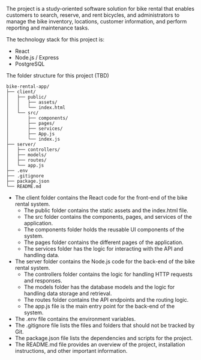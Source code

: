 The project is a study-oriented software solution for bike rental that enables customers to search, reserve, and rent bicycles, and administrators to manage the bike inventory, locations, customer information, and perform reporting and maintenance tasks.

The technology stack for this project is:
- React
- Node.js / Express
- PostgreSQL

The folder structure for this project (TBD)
```
bike-rental-app/
├── client/
│   ├── public/
│   │   ├── assets/
│   │   └── index.html
│   └── src/
│       ├── components/
│       ├── pages/
│       ├── services/
│       ├── App.js
│       └── index.js
├── server/
│   ├── controllers/
│   ├── models/
│   ├── routes/
│   └── app.js
├── .env
├── .gitignore
├── package.json
└── README.md
```
- The client folder contains the React code for the front-end of the bike rental system.
    - The public folder contains the static assets and the index.html file.
    - The src folder contains the components, pages, and services of the application.
    - The components folder holds the reusable UI components of the system.
    - The pages folder contains the different pages of the application.
    - The services folder has the logic for interacting with the API and handling data.
- The server folder contains the Node.js code for the back-end of the bike rental system.
    - The controllers folder contains the logic for handling HTTP requests and responses.
    - The models folder has the database models and the logic for handling data storage and retrieval.
    - The routes folder contains the API endpoints and the routing logic.
    - The app.js file is the main entry point for the back-end of the system.
- The .env file contains the environment variables.
- The .gitignore file lists the files and folders that should not be tracked by Git.
- The package.json file lists the dependencies and scripts for the project.
- The README.md file provides an overview of the project, installation instructions, and other important information.
